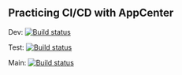 ## Practicing CI/CD with AppCenter

Dev: [![Build status](https://build.appcenter.ms/v0.1/apps/c468b910-6aa7-4e08-8696-a7a2ff8d9371/branches/dev/badge)](https://appcenter.ms)

Test: [![Build status](https://build.appcenter.ms/v0.1/apps/c468b910-6aa7-4e08-8696-a7a2ff8d9371/branches/test/badge)](https://appcenter.ms)

Main: [![Build status](https://build.appcenter.ms/v0.1/apps/c468b910-6aa7-4e08-8696-a7a2ff8d9371/branches/main/badge)](https://appcenter.ms)
